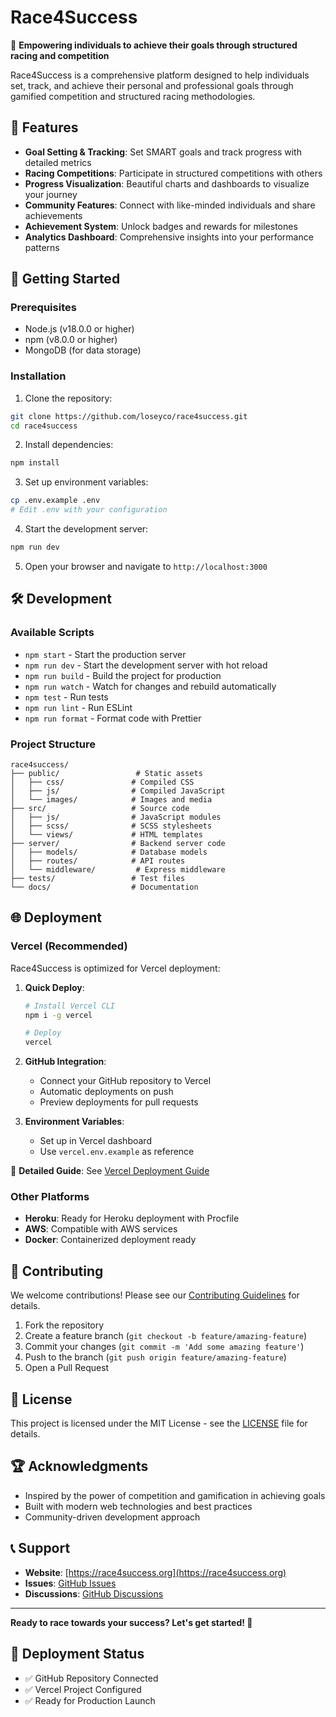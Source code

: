 # Race4Success

🏁 **Empowering individuals to achieve their goals through structured racing and competition**

Race4Success is a comprehensive platform designed to help individuals set, track, and achieve their personal and professional goals through gamified competition and structured racing methodologies.

## 🎯 Features

- **Goal Setting & Tracking**: Set SMART goals and track progress with detailed metrics
- **Racing Competitions**: Participate in structured competitions with others
- **Progress Visualization**: Beautiful charts and dashboards to visualize your journey
- **Community Features**: Connect with like-minded individuals and share achievements
- **Achievement System**: Unlock badges and rewards for milestones
- **Analytics Dashboard**: Comprehensive insights into your performance patterns

## 🚀 Getting Started

### Prerequisites

- Node.js (v18.0.0 or higher)
- npm (v8.0.0 or higher)
- MongoDB (for data storage)

### Installation

1. Clone the repository:
```bash
git clone https://github.com/loseyco/race4success.git
cd race4success
```

2. Install dependencies:
```bash
npm install
```

3. Set up environment variables:
```bash
cp .env.example .env
# Edit .env with your configuration
```

4. Start the development server:
```bash
npm run dev
```

5. Open your browser and navigate to `http://localhost:3000`

## 🛠️ Development

### Available Scripts

- `npm start` - Start the production server
- `npm run dev` - Start the development server with hot reload
- `npm run build` - Build the project for production
- `npm run watch` - Watch for changes and rebuild automatically
- `npm test` - Run tests
- `npm run lint` - Run ESLint
- `npm run format` - Format code with Prettier

### Project Structure

```
race4success/
├── public/                 # Static assets
│   ├── css/               # Compiled CSS
│   ├── js/                # Compiled JavaScript
│   └── images/            # Images and media
├── src/                   # Source code
│   ├── js/                # JavaScript modules
│   ├── scss/              # SCSS stylesheets
│   └── views/             # HTML templates
├── server/                # Backend server code
│   ├── models/            # Database models
│   ├── routes/            # API routes
│   └── middleware/         # Express middleware
├── tests/                 # Test files
└── docs/                  # Documentation
```

## 🌐 Deployment

### Vercel (Recommended)

Race4Success is optimized for Vercel deployment:

1. **Quick Deploy**:
   ```bash
   # Install Vercel CLI
   npm i -g vercel
   
   # Deploy
   vercel
   ```

2. **GitHub Integration**:
   - Connect your GitHub repository to Vercel
   - Automatic deployments on push
   - Preview deployments for pull requests

3. **Environment Variables**:
   - Set up in Vercel dashboard
   - Use `vercel.env.example` as reference

📖 **Detailed Guide**: See [Vercel Deployment Guide](docs/VERCEL_DEPLOYMENT.md)

### Other Platforms

- **Heroku**: Ready for Heroku deployment with Procfile
- **AWS**: Compatible with AWS services
- **Docker**: Containerized deployment ready

## 🤝 Contributing

We welcome contributions! Please see our [Contributing Guidelines](CONTRIBUTING.md) for details.

1. Fork the repository
2. Create a feature branch (`git checkout -b feature/amazing-feature`)
3. Commit your changes (`git commit -m 'Add some amazing feature'`)
4. Push to the branch (`git push origin feature/amazing-feature`)
5. Open a Pull Request

## 📝 License

This project is licensed under the MIT License - see the [LICENSE](LICENSE) file for details.

## 🏆 Acknowledgments

- Inspired by the power of competition and gamification in achieving goals
- Built with modern web technologies and best practices
- Community-driven development approach

## 📞 Support

- **Website**: [https://race4success.org](https://race4success.org)
- **Issues**: [GitHub Issues](https://github.com/loseyco/race4success/issues)
- **Discussions**: [GitHub Discussions](https://github.com/loseyco/race4success/discussions)

---

**Ready to race towards your success? Let's get started! 🏁**

## 🚀 Deployment Status
- ✅ GitHub Repository Connected
- ✅ Vercel Project Configured  
- ✅ Ready for Production Launch

